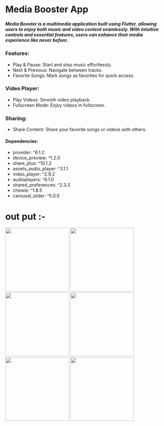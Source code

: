 # Media Booster App
##### Media Booster is a multimedia application built using Flutter, allowing users to enjoy both music and video content seamlessly. With intuitive controls and essential features, users can enhance their media experience like never before.

### Features:
- Play & Pause: Start and stop music effortlessly.
- Next & Previous: Navigate between tracks.
- Favorite Songs: Mark songs as favorites for quick access.

### Video Player:
- Play Videos: Smooth video playback.
- Fullscreen Mode: Enjoy videos in fullscreen.

### Sharing:
- Share Content: Share your favorite songs or videos with others.

#### Dependencies:
- provider: ^6.1.2
- device_preview: ^1.2.0
- share_plus: ^10.1.2
- assets_audio_player: ^3.1.1
- video_player: ^2.9.2
- audioplayers: ^6.1.0
- shared_preferences: ^2.3.3
- chewie: ^1.8.5
- carousel_slider: ^5.0.0
  
 # out put :-
 
<img src = "https://github.com/user-attachments/assets/0653d5ba-51b8-43da-aefd-92bf1a0c16e8" width="200">
<img src = "https://github.com/user-attachments/assets/2d096a56-7bbd-4e9e-91bf-0fca6418739b" width="200">
<img src = "https://github.com/user-attachments/assets/245ee588-dcb0-4506-92cc-e3357013cabc" width="200">
<img src = "https://github.com/user-attachments/assets/07a2ff31-2ba2-45cd-af45-599cc8eed109" width="200">
<img src = "https://github.com/user-attachments/assets/23638aa3-ad9d-4874-8763-d0470673bb40" width="200">
<img src = "https://github.com/user-attachments/assets/ebc68ded-799c-4e2d-a0c6-1688af97c7d0" width="200">



